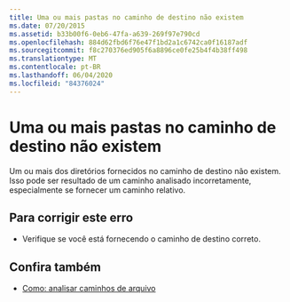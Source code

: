 ```yaml
---
title: Uma ou mais pastas no caminho de destino não existem
ms.date: 07/20/2015
ms.assetid: b33b00f6-0eb6-47fa-a639-269f97e790cd
ms.openlocfilehash: 884d62fbd6f76e47f1bd2a1c6742ca0f16187adf
ms.sourcegitcommit: f8c270376ed905f6a8896ce0fe25b4f4b38ff498
ms.translationtype: MT
ms.contentlocale: pt-BR
ms.lasthandoff: 06/04/2020
ms.locfileid: "84376024"
---
```

# <a name="one-or-more-folders-in-the-target-path-do-not-exist"></a>Uma ou mais pastas no caminho de destino não existem
Um ou mais dos diretórios fornecidos no caminho de destino não existem. Isso pode ser resultado de um caminho analisado incorretamente, especialmente se fornecer um caminho relativo.  
  
## <a name="to-correct-this-error"></a>Para corrigir este erro  
  
- Verifique se você está fornecendo o caminho de destino correto.  
  
## <a name="see-also"></a>Confira também

- [Como: analisar caminhos de arquivo](../developing-apps/programming/drives-directories-files/how-to-parse-file-paths.md)
